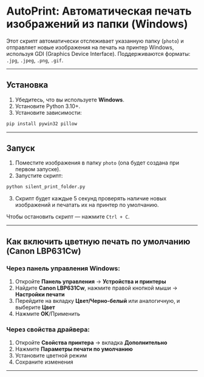# AutoPrint: Автоматическая печать изображений из папки (Windows)

Этот скрипт автоматически отслеживает указанную папку (`photo`) и отправляет новые изображения на печать на принтер Windows, используя GDI (Graphics Device Interface). Поддерживаются форматы: `.jpg`, `.jpeg`, `.png`, `.gif`.

---

## Установка

1. Убедитесь, что вы используете **Windows**.
2. Установите Python 3.10+.
3. Установите зависимости:

```bash
pip install pywin32 pillow
```

---

## Запуск

1. Поместите изображения в папку `photo` (ona будет создана при первом запуске).
2. Запустите скрипт:

```bash
python silent_print_folder.py
```

3. Скрипт будет каждые 5 секунд проверять наличие новых изображений и печатать их на принтер по умолчанию.

Чтобы остановить скрипт — нажмите `Ctrl + C`.

---

## Как включить цветную печать по умолчанию (Canon LBP631Cw)

### Через панель управления Windows:

1. Откройте **Панель управления** → **Устройства и принтеры**
2. Найдите **Canon LBP631Cw**, нажмите правой кнопкой мыши → **Настройки печати**
3. Перейдите на вкладку **Цвет/Черно-белый** или аналогичную, и выберите **Цвет**
4. Нажмите **OK**/Применить

### Через свойства драйвера:

1. Откройте **Свойства принтера** → вкладка **Дополнительно**
2. Нажмите **Параметры печати по умолчанию**
3. Установите цветной режим
4. Сохраните изменения

---


